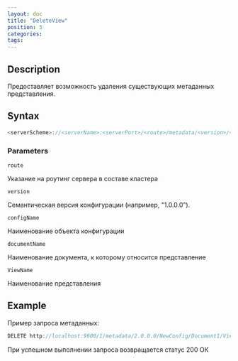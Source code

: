 ```yaml
---
layout: doc
title: "DeleteView"
position: 5
categories: 
tags:
---
```


## Description
Предоставляет возможность удаления существующих метаданных представления.


## Syntax
```js
<serverScheme>://<serverName>:<serverPort>/<route>/metadata/<version>/<configName>/<documentName>/View/<ViewName>
```
### Parameters

`route` 

Указание на роутинг сервера в составе кластера

`version`

Семантическая версия конфигурации (например, "1.0.0.0").

`configName`

Наименование объекта конфигурации

`documentName`

Наименование документа, к которому относится представление

`ViewName`

Наименование представления

## Example

Пример запроса метаданных:

```js
DELETE http://localhost:9900/1/metadata/2.0.0.0/NewConfig/Document1/View/View1
```

При успешном выполнении запроса возвращается статус 200 ОК
